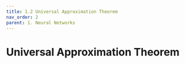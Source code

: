 ```yaml
---
title: 1.2 Universal Approximation Theorem
nav_order: 2
parent: 1. Neural Networks
---
```


# Universal Approximation Theorem

